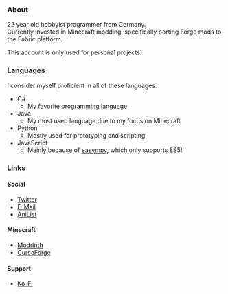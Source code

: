 ### About
22 year old hobbyist programmer from Germany.  
Currently invested in Minecraft modding, specifically porting Forge mods to the Fabric platform.  
  
This account is only used for personal projects.
### Languages
I consider myself proficient in all of these languages:
- C#
  - My favorite programming language
- Java
  - My most used language due to my focus on Minecraft
- Python
  - Mostly used for prototyping and scripting
- JavaScript
  - Mainly because of [easympv](https://github.com/JongWasTaken/easympv), which only supports ES5!
### Links
#### Social
- [Twitter](https://x.com/jongwastaken)
- [E-Mail](mailto:contact@smto.pw)
- [AniList](https://anilist.co/user/JongWasTaken/)
#### Minecraft
- [Modrinth](https://modrinth.com/user/Jong)
- [CurseForge](https://www.curseforge.com/members/jongwastaken/projects)
#### Support
- [Ko-Fi](https://ko-fi.com/jongwastaken)
